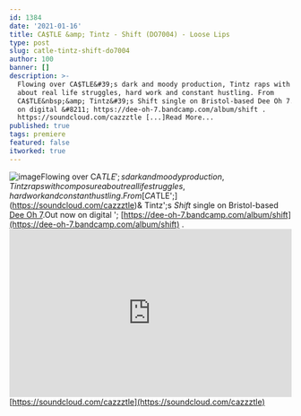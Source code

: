 ```yaml
---
id: 1384
date: '2021-01-16'
title: CA$TLE &amp; Tintz - Shift (DO7004) - Loose Lips
type: post
slug: catle-tintz-shift-do7004
author: 100
banner: []
description: >-
  Flowing over CA$TLE&#39;s dark and moody production, Tintz raps with composure
  about real life struggles, hard work and constant hustling. From
  CA$TLE&nbsp;&amp; Tintz&#39;s Shift single on Bristol-based Dee Oh 7. Out now
  on digital &#8211; https://dee-oh-7.bandcamp.com/album/shift .
  https://soundcloud.com/cazzztle [...]Read More...
published: true
tags: premiere
featured: false
itworked: true
---
```

![image](../undefined)Flowing over CA$TLE';s dark and moody production, Tintz raps with composure about real life struggles, hard work and constant hustling.From [CA$TLE';](https://soundcloud.com/cazzztle)& Tintz';s _Shift_ single on Bristol-based [Dee Oh 7](https://dee-oh-7.bandcamp.com).Out now on digital '; [https://dee-oh-7.bandcamp.com/album/shift](https://dee-oh-7.bandcamp.com/album/shift) .<iframe width='100%' height='300' scrolling='no' frameborder='no' allow='autoplay' src='https://w.soundcloud.com/player/?url=https%3A//api.soundcloud.com/tracks/966812449&color=%23ff5500&auto_play=false&hide_related=false&show_comments=true&show_user=true&show_reposts=false&show_teaser=true'></iframe>[https://soundcloud.com/cazzztle](https://soundcloud.com/cazzztle)